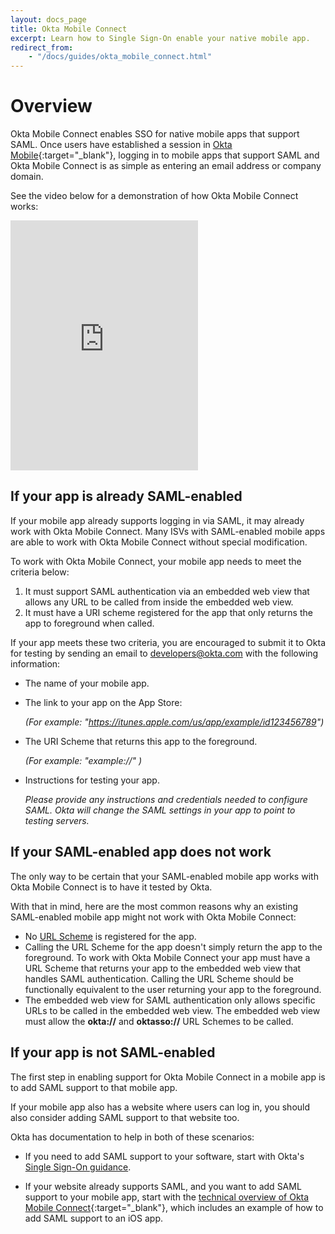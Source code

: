 ```yaml
---
layout: docs_page
title: Okta Mobile Connect
excerpt: Learn how to Single Sign-On enable your native mobile app.
redirect_from:
    - "/docs/guides/okta_mobile_connect.html"
---
```


# Overview

Okta Mobile Connect enables SSO for native mobile
apps that support SAML. Once users have established a session in
[Okta Mobile](https://itunes.apple.com/us/app/okta-mobile/id580709251){:target="_blank"},
logging in to mobile apps that support SAML and Okta Mobile Connect is
as simple as entering an email address or company domain.

See the video below for a demonstration of how Okta Mobile Connect
works: <!--, and to learn how to enable support for Okta Mobile Connect in
your mobile app: -->

<iframe
  src="https://player.vimeo.com/video/127634838?title=0&byline=0&portrait=0"
  width="300"
  height="400"
  frameborder="0"
  webkitallowfullscreen mozallowfullscreen allowfullscreen></iframe>

<!--
* Will be replaced with the ToC
{:toc .list-unstyled .toc}
-->

## If your app is already SAML-enabled

If your mobile app already supports logging in via SAML, it may already work
with Okta Mobile Connect. Many ISVs with SAML-enabled mobile apps are
able to work with Okta Mobile Connect without special modification.

To work with Okta Mobile Connect, your mobile app needs to meet the
criteria below:

1. It must support SAML authentication via an embedded web view that
   allows any URL to be called from inside the embedded web view.
2. It must have a URI scheme registered for the app that only returns
   the app to foreground when called.

If your app meets these two criteria, you are encouraged to submit it
to Okta for testing by sending an email to <developers@okta.com> with
the following information:

* The name of your mobile app.

* The link to your app on the App Store:

  _(For example: "https://itunes.apple.com/us/app/example/id123456789")_

* The URI Scheme that returns this app to the foreground.

  _(For example: "example://" )_

* Instructions for testing your app.

  *Please provide any instructions and credentials needed to configure
   SAML. Okta will change the SAML settings in your app to
   point to testing servers.*

<!--
If your app meets these two criteria, you are encouraged to submit it
to Okta for testing by filling out the form below:

Your email address:

<input type="text">

The name of your mobile app:

<input type="text">

The link to your app on the App Store:

<input type="text" placeholder="https://itunes.apple.com/us/app/example/id123456789">

URI Scheme that will return this app to the foreground:

<input type="text" placeholder="example://">

Instructions for testing your app

*Please provide any instructions and credentials needed to configure
 SAML as Okta will need to change the SAML settings in your app to
 point at testing servers.*

<textarea></textarea>

<input type="submit" value="Submit">
-->


## If your SAML-enabled app does not work

The only way to be certain that your SAML-enabled mobile app works
with Okta Mobile Connect is to have it tested by Okta.

With that in mind, here are the most common reasons why an existing
SAML-enabled mobile app might not work with Okta Mobile Connect:

* No [URL Scheme](https://developer.apple.com/library/ios/featuredarticles/iPhoneURLScheme_Reference/Introduction/Introduction.html)
  is registered for the app.
* Calling the URL Scheme for the app doesn't simply return the app to
  the foreground. To work with Okta Mobile Connect your app must have
  a URL Scheme that returns your app to the embedded
  web view that handles SAML authentication. Calling the
  URL Scheme should be functionally equivalent to the user returning
  your app to the foreground.
* The embedded web view for SAML authentication only allows specific
  URLs to be called in the embedded web view. The embedded web view
  must allow the **okta://** and **oktasso://** URL Schemes to be called.

## If your app is not SAML-enabled

The first step in enabling support for Okta Mobile Connect in a mobile
app is to add SAML support to that mobile app.

If your mobile app also has a website where users can log in, you
should also consider adding SAML support to that website too.

Okta has documentation to help in both of these scenarios:

* If you need to add SAML support to your software, start with
Okta's [Single Sign-On guidance](/docs/guides/saml_guidance.html).

* If your website already supports SAML, and you want to add
SAML support to your mobile app, start with the
[technical overview of Okta Mobile Connect](https://github.com/okta/okta-mobile-connect){:target="_blank"},
which includes an example of how to add SAML support to an iOS app.

